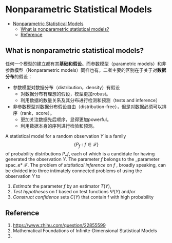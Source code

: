 # Nonparametric Statistical Models

* [Nonparametric Statistical Models](non-parametric.md#nonparametric-statistical-models)
  * [What is nonparametric statistical models?](non-parametric.md#what-is-nonparametric-statistical-models)
  * [Reference](non-parametric.md#reference)

## What is nonparametric statistical models?

任何一个模型的建立都有其**基础和假设**。而参数模型（parametric models）和非参数模型（Nonparametric models）同样也有。二者主要的区别在于关于对**数据分布**的假设：

* 参数模型对数据分布（distribution，density）有假设
  * 对数据分布有理想的假设，模型更加robust。
  * 利用数据的数量关系及其分布进行检测和预测（tests and inference）
* 非参数模型对数据分布假设自由（distribution-free），但是对数据必须可以排序（rank，score）。
  * 更加关注数据先后顺序，显得更加powerful。
  * 利用数据本身的序列进行检验和预测。

A statistical model for a random observation $Y$ is a family $$\left\{ P_f: f \in \mathcal{F} \right\}$$ of probability distributions $P\_f$, each of which is a candidate for having generated the observation $Y$. The parameter $f$ belongs to the _parameter spac_e\* $\mathcal{F}$. The problem of _statistical inference_ on $f$ , broadly speaking, can be divided into three intimately connected problems of using the observation $Y$ to

1. _Estimate_ the parameter $f$ by an estimator $T(Y)$,
2. _Test hypotheses_ on f based on test functions $\Psi(Y)$ and/or
3. _Construct confidence_ sets $C(Y)$ that contain f with high probability

## Reference

1. https://www.zhihu.com/question/22855599
2. Mathematical Foundations of Infinite-Dimensional Statistical Models
3.
